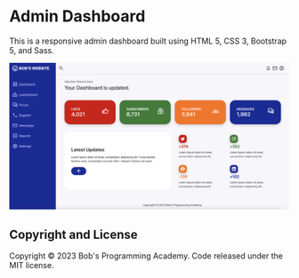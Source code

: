 # Admin Dashboard

This is a responsive admin dashboard built using HTML 5, CSS 3, Bootstrap 5, and Sass.

![plot](https://github.com/BobsProgrammingAcademy/admin-dashboard-bootstrap-sass/blob/master/images/main.png?raw=true)

## Copyright and License

Copyright © 2023 Bob's Programming Academy. Code released under the MIT license.